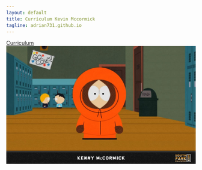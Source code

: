 ```yaml
---
layout: default
title: Currículum Kevin Mccormick
tagline: adrian731.github.io
---
```


[Curriculum](about)
![Kenny Mccormick](images/kenny1.jpg)
